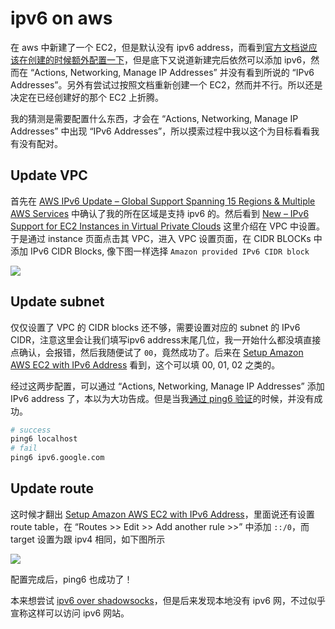 # ipv6 on aws

在 aws 中新建了一个 EC2，但是默认没有 ipv6 address，而看到[官方文档说应该在创建的时候额外配置一下](https://docs.amazonaws.cn/en_us/AWSEC2/latest/UserGuide/using-instance-addressing.html)，但是底下又说道新建完后依然可以添加 ipv6，然而在 “Actions, Networking, Manage IP Addresses” 并没有看到所说的 “IPv6 Addresses”。另外有尝试过按照文档重新创建一个 EC2，然而并不行。所以还是决定在已经创建好的那个 EC2 上折腾。

我的猜测是需要配置什么东西，才会在 “Actions, Networking, Manage IP Addresses” 中出现 “IPv6 Addresses”，所以摸索过程中我以这个为目标看看我有没有配对。

## Update VPC

首先在 [AWS IPv6 Update – Global Support Spanning 15 Regions & Multiple AWS Services](https://aws.amazon.com/blogs/aws/aws-ipv6-update-global-support-spanning-15-regions-multiple-aws-services/) 中确认了我的所在区域是支持 ipv6 的。然后看到 [New – IPv6 Support for EC2 Instances in Virtual Private Clouds](https://aws.amazon.com/blogs/aws/new-ipv6-support-for-ec2-instances-in-virtual-private-clouds/) 这里介绍在 VPC 中设置。于是通过 instance 页面点击其 VPC，进入 VPC 设置页面，在 CIDR BLOCKs 中添加 IPv6 CIDR Blocks, 像下图一样选择 `Amazon provided IPv6 CIDR block`

![](https://media.amazonwebservices.com/blog/2016/vpc_ipv6_create_vpc_1.png)

## Update subnet

仅仅设置了 VPC 的 CIDR blocks 还不够，需要设置对应的 subnet 的 IPv6 CIDR，注意这里会让我们填写ipv6 address末尾几位，我一开始什么都没填直接点确认，会报错，然后我随便试了 `00`，竟然成功了。后来在 [Setup Amazon AWS EC2 with IPv6 Address](https://xieles.com/blog/setup-amazon-aws-ec2-with-ipv6-address) 看到，这个可以填 00, 01, 02 之类的。

经过这两步配置，可以通过 “Actions, Networking, Manage IP Addresses” 添加 IPv6 address 了，本以为大功告成。但是当我[通过 ping6 验证](https://www.cyberciti.biz/faq/howto-test-ipv6-network-with-ping6-command/)的时候，并没有成功。

```bash
# success
ping6 localhost
# fail
ping6 ipv6.google.com
```

## Update route

这时候才翻出 [Setup Amazon AWS EC2 with IPv6 Address](https://xieles.com/blog/setup-amazon-aws-ec2-with-ipv6-address)，里面说还有设置 route table，在 “Routes >> Edit >> Add another rule >>” 中添加 `::/0`，而 target 设置为跟 ipv4 相同，如下图所示

![](https://xieles.com/wp-content/uploads/2018/06/ipv6fig16.png)

配置完成后，ping6 也成功了！

本来想尝试 [ipv6 over shadowsocks](https://www.polarxiong.com/archives/%E6%90%AD%E5%BB%BAipv6-VPN-%E8%AE%A9ipv4%E4%B8%8Aipv6-%E4%B8%8B%E8%BD%BD%E9%80%9F%E5%BA%A6%E6%8F%90%E5%8D%87%E5%88%B0100M.html)，但是后来发现本地没有 ipv6 网，不过似乎宣称这样可以访问 ipv6 网站。